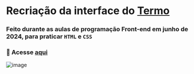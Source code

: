 # Recriação da interface do [Termo](https://term.ooo/)
### Feito durante as aulas de programação Front-end em junho de 2024, para praticar `HTML` e `CSS`
### 🔗 Acesse [aqui](https://caioc29.github.io/Termo/)
![image](https://github.com/user-attachments/assets/90b44ef7-bd68-4de6-9227-269455101051)
